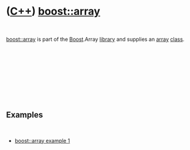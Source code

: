 
 

 

 

 

 

([C++](Cpp.md)) [boost::array](CppBoostArray.md)
==================================================

 

[boost::array](CppBoostArry.md) is part of the
[Boost](CppBoost.md).Array [library](CppLibrary.md) and supplies an
[array](CppArray.md) [class](CppClass.md).

 

 

 

 

 

Examples
--------

 

-   [boost::array example 1](CppBoostArrayExample1.md)

 

 

 

 

 

 

